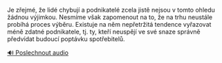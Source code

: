 
Je zřejmé, že lidé chybují a podnikatelé zcela jistě nejsou v tomto ohledu žádnou výjimkou. Nesmíme však zapomenout na to, že na trhu neustále probíhá proces výběru. Existuje na něm nepřetržitá tendence vyřazovat méně zdatné podnikatele, tj. ty, kteří neuspějí ve své snaze správně předvídat budoucí poptávku spotřebitelů.

[🔊 Poslechnout audio](/data/7-paragraphs/audio/chapter_104/para_005-Je-zejm-e-lid-chybuj-a-podnikatel-zcela-jis.mp3)

